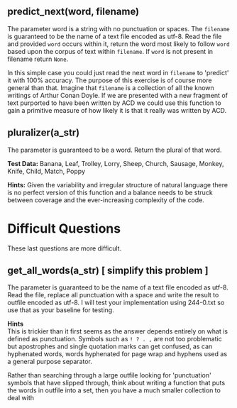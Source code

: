 


## predict_next(word, filename)

The parameter word is a string with no punctuation or spaces. The `filename` is guaranteed to be the name of
a text file encoded as utf-8. Read the file and provided `word` occurs within it, return the word most
likely to follow `word` based upon the corpus of text within `filename`. If `word` is not present in
filename return `None`.

In this simple case you could just read the next word in `filename` to 'predict' it with 100% accuracy. The
purpose of this exercise is of course more general than that. Imagine that `filename` is a collection of all
the known writings of Arthur Conan Doyle. If we are presented with a new fragment of text purported to have
been written by ACD we could use this function to gain a primitive measure of how likely it is that it
really was written by ACD.

## pluralizer(a_str)

The parameter is guaranteed to be a word. Return the plural of that word.

**Test Data:** Banana, Leaf, Trolley, Lorry, Sheep, Church, Sausage, Monkey, Knife, Child, Match, Poppy

**Hints:**
Given the variability and irregular structure of natural language there is no perfect version of this
function and a balance needs to be struck between coverage and the ever-increasing complexity of the code.



# Difficult Questions
These last questions are more difficult. 

## get_all_words(a_str)   [ simplify this problem ]

The parameter is guaranteed to be the name of a text file encoded as utf-8. Read the file, replace all punctuation with a space and write the result to outfile encoded as utf-8. I will test your implementation using 244-0.txt so use that as your baseline for testing.

**Hints**\
This is trickier than it first seems as the answer depends entirely on what is defined as punctuation.
Symbols such as `! ? . ,` are not too problematic but apostrophes and single quotation marks can get confused, as can hyphenated words, words hyphenated for page wrap and hyphens used as a general purpose separator.

Rather than searching through a large outfile looking for 'punctuation' symbols that have slipped through, think about writing a function that puts the words in outfile into a set, then you have a much smaller collection to deal with
